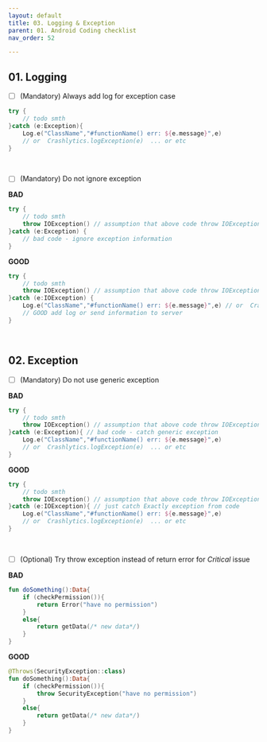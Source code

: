 ```yaml
---
layout: default
title: 03. Logging & Exception
parent: 01. Android Coding checklist
nav_order: 52

---
```


## 01. Logging

- [ ] (Mandatory) Always add log for exception case

```kotlin
try {
    // todo smth
}catch (e:Exception){
    Log.e("ClassName","#functionName() err: ${e.message}",e)
    // or  Crashlytics.logException(e)  ... or etc
}
```

<br />

- [ ] (Mandatory) Do not ignore exception

__BAD__

```kotlin
try {
    // todo smth
    throw IOException() // assumption that above code throw IOException when error
}catch (e:Exception) {
    // bad code - ignore exception information
}
```

__GOOD__
```kotlin
try {
    // todo smth
    throw IOException() // assumption that above code throw IOException when error
}catch (e:IOException) {
    Log.e("ClassName","#functionName() err: ${e.message}",e) // or  Crashlytics.logException(e)  ... or etc
    // GOOD add log or send information to server
}
```

<br />

## 02. Exception

- [ ] (Mandatory) Do not use generic exception

__BAD__

```kotlin
try {
    // todo smth
    throw IOException() // assumption that above code throw IOException when error
}catch (e:Exception){ // bad code - catch generic exception
    Log.e("ClassName","#functionName() err: ${e.message}",e)
    // or  Crashlytics.logException(e)  ... or etc
}
```

__GOOD__
```kotlin
try {
    // todo smth
    throw IOException() // assumption that above code throw IOException when error
}catch (e:IOException){ // just catch Exactly exception from code
    Log.e("ClassName","#functionName() err: ${e.message}",e)
    // or  Crashlytics.logException(e)  ... or etc
}
```

<br />

- [ ] (Optional) Try throw exception instead of return error for *Critical* issue

__BAD__

```kotlin
fun doSomething():Data{
    if (checkPermission()){
        return Error("have no permission")
    }
    else{
        return getData(/* new data*/)
    }
}
```

__GOOD__

```kotlin
@Throws(SecurityException::class)
fun doSomething():Data{
    if (checkPermission()){
        throw SecurityException("have no permission")
    }
    else{
        return getData(/* new data*/)
    }
}
```